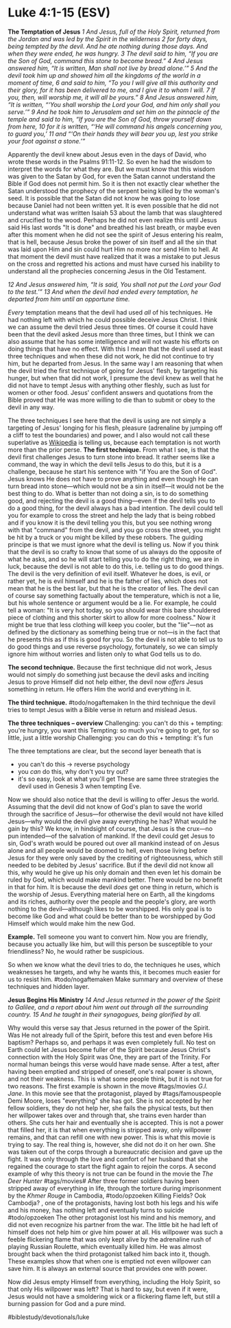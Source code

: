 # Luke 4:1-15 (ESV) 
**The Temptation of Jesus** 
*1 And Jesus, full of the Holy Spirit, returned from the Jordan and was led by the Spirit in the wilderness 2 for forty days, being tempted by the devil. And he ate nothing during those days. And when they were ended, he was hungry. 3 The devil said to him, “If you are the Son of God, command this stone to become bread.” 4 And Jesus answered him, “It is written, Man shall not live by bread alone.’” 5 And the devil took him up and showed him all the kingdoms of the world in a moment of time, 6 and said to him, “To you I will give all this authority and their glory, for it has been delivered to me, and I give it to whom I will. 7 If you, then, will worship me, it will all be yours.” 8 And Jesus answered him, “It is written,* 
*“‘You shall worship the Lord your God,* 
*and him only shall you serve.’”* 
*9 And he took him to Jerusalem and set him on the pinnacle of the temple and said to him, “If you are the Son of God, throw yourself down from here, 10 for it is written,* 
*“‘He will command his angels concerning you,* 
*to guard you,’* 
*11 and* 
*“‘On their hands they will bear you up,* 
*lest you strike your foot against a stone.’”* 

Apparently the devil knew about Jesus even in the days of David, who wrote these words in the Psalms 91:11-12. So even he had the wisdom to interpret the words for what they are. But we must know that this wisdom was given to the Satan by God, for even the Satan cannot understand the Bible if God does not permit him. So it is then not exactly clear whether the Satan understood the prophecy of the serpent being killed by the woman's seed. 
It is possible that the Satan did not know he was going to lose because Daniel had not been written yet. It is even possible that he did not understand what was written Isaiah 53 about the lamb that was slaughtered and crucified to the wood. Perhaps he did not even realize this until Jesus said His last words "It is done" and breathed his last breath, or maybe even after this moment when he did not see the spirit of Jesus entering his realm, that is hell, because Jesus broke the power of sin itself and all the sin that was laid upon Him and sin could hurt Him no more nor send Him to hell. 
At that moment the devil must have realized that it was a mistake to put Jesus on the cross and regretted his actions and must have cursed his inability to understand all the prophecies concerning Jesus in the Old Testament. 

*12 And Jesus answered him, “It is said, You shall not put the Lord your God to the test.’” 13 And when the devil had ended every temptation, he departed from him until an opportune time.* 

*Every* temptation means that the devil had used *all* of his techniques. He had nothing left with which he could possible deceive Jesus Christ. 
I think we can assume the devil tried Jesus three times. Of course it could have been that the devil asked Jesus more than three times, but I think we can also assume that he has some intelligence and will not waste his efforts on doing things that have no effect. With this I mean that the devil used at least three techniques and when these did not work, he did not continue to try him, but he departed from Jesus. In the same way I am reasoning that when the devil tried the first technique of going for Jesus' flesh, by targeting his hunger, but when that did not work, I presume the devil knew as well that he did not have to tempt Jesus with anything other fleshly, such as lust for women or other food. Jesus' confident answers and quotations from the Bible proved that He was more willing to die than to submit or obey to the devil in any way. 

The three techniques I see here that the devil is using are not simply a targeting of Jesus' longing for his flesh, pleasure (adrenaline by jumping off a cliff to test the boundaries) and power, and I also would not call these superlative as [Wikipedia](https://en.wikipedia.org/wiki/Temptation_of_Christ) is telling us, because each temptation is not worth more than the prior perse. 
**The first technique.** From what I see, is that the devil first challenges Jesus to turn stone into bread. It rather seems like a command, the way in which the devil tells Jesus to do this, but it is a challenge, because he start his sentence with "if You are the Son of God". Jesus knows He does not have to prove anything and even though He can turn bread into stone—which would not be a sin in itself—it would not be the best thing to do. What is better than not doing a sin, is to do something good, and rejecting the devil is a good thing—even if the devil tells you to do a good thing, for the devil always has a bad intention. 
The devil could tell you for example to cross the street and help the lady that is being robbed and if you know it is the devil telling you this, but you see nothing wrong with that "command" from the devil, and you go cross the street, you might be hit by a truck or you might be killed by these robbers. The guiding principe is that we must ignore what the devil is telling us. 
Now if you think that the devil is so crafty to know that some of us always do the opposite of what he asks, and so he will start telling you to do the right thing, we are in luck, because the devil is not able to do this, i.e. telling us to do good things. The devil is the very definition of evil itself. Whatever he does, is evil, or rather yet, he is evil himself and he is the father of lies, which does not mean that he is the best liar, but that he is the creator of lies. The devil can of course say something factually about the temperature, which is not a lie, but his whole sentence or argument would be a lie. For example, he could tell a woman: "It is very hot today, so you should wear this bare shouldered piece of clothing and this shorter skirt to allow for more coolness." Now it might be true that less clothing will keep you cooler, but the "lie"—not as defined by the dictionary as something being true or not—is in the fact that he presents this as if this is good for you. 
So the devil is not able to tell us to do good things and use reverse psychology, fortunately, so we can simply ignore him without worries and listen only to what God tells us to do. 

**The second technique.** Because the first technique did not work, Jesus would not simply do something just because the devil asks and inciting Jesus to prove Himself did not help either, the devil now *offers* Jesus something in return. He offers Him the world and everything in it. 

**The third technique.**
#todo/nogaftemaken In the third technique the devil tries to tempt Jesus with a Bible verse in return and mislead Jesus. 

**The three techniques – overview**
Challenging: you can't do this + tempting: you're hungry, you want this 
Tempting: so much you're going to get, for so little, just a little worship 
Challenging: you can do this + tempting: it's fun 

The three temptations are clear, but the second layer beneath that is 
* you can't do this -> reverse psychology 
* you *can* do this, why don't you try out? 
* it's so easy, look at what you'll get 
These are same three strategies the devil used in Genesis 3 when tempting Eve. 

Now we should also notice that the devil is willing to offer Jesus the world. Assuming that the devil did not know of God's plan to save the world through the sacrifice of Jesus—for otherwise the devil would not have killed Jesus—why would the devil give away everything he has? What would he gain by this? We know, in hindsight of course, that Jesus is the crux—no pun intended—of the salvation of mankind. If the devil could get Jesus to sin, God's wrath would be poured out over all mankind instead of on Jesus alone and all people would be doomed to hell, even those living before Jesus for they were only saved by the crediting of righteousness, which still needed to be debited by Jesus' sacrifice. 
But if the devil did not know all this, why would he give up his only domain and then even let his domain be ruled by God, which would make mankind better. There would be no benefit in that for him. 
It is because the devil *does* get one thing in return, which is the worship of Jesus. Everything material here on Earth, all the kingdoms and its riches, authority over the people and the people's glory, are worth nothing to the devil—although likes to be worshipped. His only goal is to become like God and what could be better than to be worshipped by God Himself which would make him the new God. 

**Example.** Tell someone you want to convert him. Now you are friendly, because you actually like him, but will this person be susceptible to your friendliness? No, he would rather be suspicious. 

So when we know what the devil tries to do, the techniques he uses, which weaknesses he targets, and why he wants this, it becomes much easier for us to resist him. #todo/nogaftemaken Make summary and overview of these techniques and hidden layer. 

**Jesus Begins His Ministry** 
*14 And Jesus returned in the power of the Spirit to Galilee, and a report about him went out through all the surrounding country. 15 And he taught in their synagogues, being glorified by all.* 

Why would this verse say that Jesus returned in the power of the Spirit. Was He not already full of the Spirit, before this test and even before His baptism? Perhaps so, and perhaps it was even completely full. No test on Earth could let Jesus become fuller of the Spirit because Jesus Christ's connection with the Holy Spirit was One, they are part of the Trinity. 
For normal human beings this verse would have made sense. After a test, after having been emptied and stripped of oneself, one's real power is shown, and not their weakness. This is what some people think, but it is not true for two reasons. 
The first example is shown in the move #tags/movies *G.I. Jane*. In this movie see that the protagonist, played by #tags/famouspeople Demi Moore, loses "everything" she has got. She is not accepted by her fellow soldiers, they do not help her, she fails the physical tests, but then her willpower takes over and through that, she trains even harder than others. She cuts her hair and eventually she is accepted. This is not a power that filled her, it is that when everything is stripped away, only willpower remains, and that can refill one with new power. This is what this movie is trying to say. 
The real thing is, however, she did not do it on her own. She was taken out of the corps through a bureaucratic decision and gave up the fight. It was only through the love and comfort of her husband that she regained the courage to start the fight again to rejoin the corps. 
A second example of why this theory is not true can be found in the movie the *The Deer Hunter* #tags/movies# 
After three former soldiers having been stripped away of everything in life, through the torture during imprisonment by the *Khmer Rouge* in Cambodia, #todo/opzoeken Killing Fields? Ook Cambodja? 
, one of the protagonists, having lost both his legs and his wife and his money, has nothing left and eventually turns to suicide #todo/opzoeken 
The other protagonist lost his mind and his memory, and did not even recognize his partner from the war. The little bit he had left of himself does not help him or give him power at all. His willpower was such a feeble flickering flame that was only kept alive by the adrenaline rush of playing Russian Roulette, which eventually killed him. 
He was almost brought back when the third protagonist talked him back into it, though. 
These examples show that when one is emptied not even willpower can save him. It is always an external source that provides one with power. 

Now did Jesus empty Himself from everything, including the Holy Spirit, so that only His willpower was left? That is hard to say, but even if it were, Jesus would not have a smoldering wick or a flickering flame left, but still a burning passion for God and a pure mind. 

#biblestudy/devotionals/luke 
